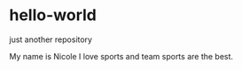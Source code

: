 # hello-world
just another repository

My name is Nicole 
I love sports and team sports are the best.
